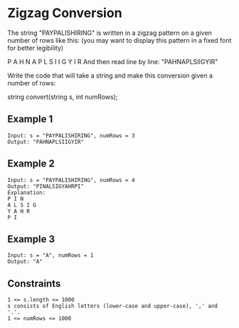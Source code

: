 # Zigzag Conversion

The string "PAYPALISHIRING" is written in a zigzag pattern on a given number of
rows like this: (you may want to display this pattern in a fixed font for
better legibility)

P A H N
A P L S I I G
Y I R
And then read line by line: "PAHNAPLSIIGYIR"

Write the code that will take a string and make this conversion given a number
of rows:

string convert(string s, int numRows);

## Example 1

```text
Input: s = "PAYPALISHIRING", numRows = 3
Output: "PAHNAPLSIIGYIR"
```

## Example 2

```text
Input: s = "PAYPALISHIRING", numRows = 4
Output: "PINALSIGYAHRPI"
Explanation:
P I N
A L S I G
Y A H R
P I
```

## Example 3

```text
Input: s = "A", numRows = 1
Output: "A"
```

## Constraints

```text
1 <= s.length <= 1000
s consists of English letters (lower-case and upper-case), ',' and '.'.
1 <= numRows <= 1000
```

